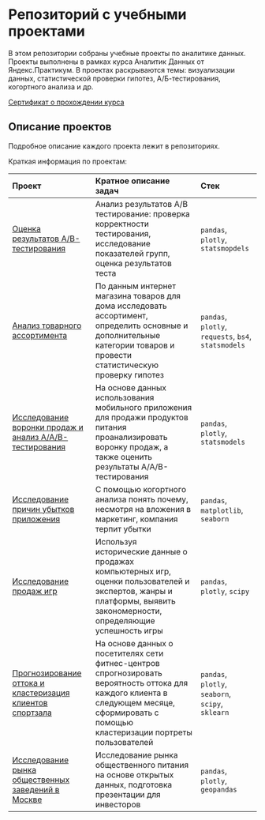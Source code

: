 # Репозиторий с учебными проектами
В этом репозитории собраны учебные проекты по аналитике данных. Проекты выполнены в рамках курса Аналитик Данных от Яндекс.Практикум. В проектах раскрываются темы: визуализации данных, статистической проверки гипотез, А/Б-тестирования, когортного анализа и др.

[Сертификат о прохождении курса](https://github.com/prakofiev/practicum_projects/blob/main/%D0%A1%D0%B5%D1%80%D1%82%D0%B8%D1%84%D0%B8%D0%BA%D0%B0%D1%82%20%D0%BF%D0%BE%20%D0%90%D0%BD%D0%B0%D0%BB%D0%B8%D1%82%D0%B8%D0%BA%D0%B5%20%D0%94%D0%B0%D0%BD%D0%BD%D1%8B%D1%85.pdf)

## Описание проектов

Подробное описание каждого проекта лежит в репозиториях.

Краткая информация по проектам:

| Проект | Кратное описание задач | Стек |
| :-------------------- | :-------------------------------------------- |:---------------------------|
| [Оценка результатов A/B-тестирования](https://github.com/prakofiev/practicum_projects/tree/main/%D0%9E%D1%86%D0%B5%D0%BD%D0%BA%D0%B0%20%D1%80%D0%B5%D0%B7%D1%83%D0%BB%D1%8C%D1%82%D0%B0%D1%82%D0%BE%D0%B2%20A-B-%D1%82%D0%B5%D1%81%D1%82%D0%B8%D1%80%D0%BE%D0%B2%D0%B0%D0%BD%D0%B8%D1%8F) | Анализ результатов А/В тестирование: проверка корректности тестирования, исследование показателей групп, оценка результатов теста  | `pandas`, `plotly`, `statsmopdels` |
| [Анализ товарного ассортимента](https://github.com/prakofiev/practicum_projects/tree/main/%D0%90%D0%BD%D0%B0%D0%BB%D0%B8%D0%B7%20%D1%82%D0%BE%D0%B2%D0%B0%D1%80%D0%BD%D0%BE%D0%B3%D0%BE%20%D0%B0%D1%81%D1%81%D0%BE%D1%80%D1%82%D0%B8%D0%BC%D0%B5%D0%BD%D1%82%D0%B0) | По данным интернет магазина товаров для дома исследовать ассортимент, определить основные и дополнительные категории товаров и провести статистическую проверку гипотез | `pandas`, `plotly`, `requests`, `bs4`, `statsmodels` |
| [Исследование воронки продаж и анализ A/A/B-тестирования](https://github.com/prakofiev/practicum_projects/tree/main/%D0%98%D1%81%D1%81%D0%BB%D0%B5%D0%B4%D0%BE%D0%B2%D0%B0%D0%BD%D0%B8%D0%B5%20%D0%B2%D0%BE%D1%80%D0%BE%D0%BD%D0%BA%D0%B8%20%D0%BF%D1%80%D0%BE%D0%B4%D0%B0%D0%B6%20%D0%B8%20%D0%B0%D0%BD%D0%B0%D0%BB%D0%B8%D0%B7%20A-A-B-%D1%82%D0%B5%D1%81%D1%82%D0%B8%D1%80%D0%BE%D0%B2%D0%B0%D0%BD%D0%B8%D1%8F) | На основе данных использования мобильного приложения для продажи продуктов питания проанализировать воронку продаж, а также оценить результаты A/A/B-тестирования | `pandas`, `plotly`, `statsmodels` |
| [Исследование причин убытков приложения](https://github.com/prakofiev/practicum_projects/tree/main/%D0%98%D1%81%D1%81%D0%BB%D0%B5%D0%B4%D0%BE%D0%B2%D0%B0%D0%BD%D0%B8%D0%B5%20%D0%BF%D1%80%D0%B8%D1%87%D0%B8%D0%BD%20%D1%83%D0%B1%D1%8B%D1%82%D0%BA%D0%BE%D0%B2%20%D0%BA%D0%BE%D0%BC%D0%BF%D0%B0%D0%BD%D0%B8%D0%B8%20) | С помощью когортного анализа понять почему, несмотря на вложения в маркетинг, компания терпит убытки | `pandas`, `matplotlib`, `seaborn` |
| [Исследование продаж игр](https://github.com/prakofiev/practicum_projects/tree/main/%D0%98%D1%81%D1%81%D0%BB%D0%B5%D0%B4%D0%BE%D0%B2%D0%B0%D0%BD%D0%B8%D0%B5%20%D0%BF%D1%80%D0%BE%D0%B4%D0%B0%D0%B6%20%D0%B8%D0%B3%D1%80) | Используя исторические данные о продажах компьютерных игр, оценки пользователей и экспертов, жанры и платформы, выявить закономерности, определяющие успешность игры  | `pandas`, `plotly`, `scipy` |
| [Прогнозирование оттока и кластеризация клиентов спортзала](https://github.com/prakofiev/practicum_projects/tree/main/%D0%9F%D1%80%D0%BE%D0%B3%D0%BD%D0%BE%D0%B7%D0%B8%D1%80%D0%BE%D0%B2%D0%B0%D0%BD%D0%B8%D0%B5%20%D0%BE%D1%82%D1%82%D0%BE%D0%BA%D0%B0%20%D0%B8%20%D0%BA%D0%BB%D0%B0%D1%81%D1%82%D0%B5%D1%80%D0%B8%D0%B7%D0%B0%D1%86%D0%B8%D1%8F%20%D0%BA%D0%BB%D0%B8%D0%B5%D0%BD%D1%82%D0%BE%D0%B2%20%D1%81%D0%BF%D0%BE%D1%80%D1%82%D0%B7%D0%B0%D0%BB%D0%B0) | На основе данных о посетителях сети фитнес-центров спрогнозировать вероятность оттока для каждого клиента в следующем месяце, сформировать с помощью кластеризации портреты пользователей | `pandas`, `plotly`, `seaborn`, `scipy`, `sklearn` |
| [Исследование рынка общественных заведений в Москве](https://github.com/prakofiev/practicum_projects/tree/main/%D0%98%D1%81%D1%81%D0%BB%D0%B5%D0%B4%D0%BE%D0%B2%D0%B0%D0%BD%D0%B8%D0%B5%20%D1%80%D1%8B%D0%BD%D0%BA%D0%B0%20%D0%B7%D0%B0%D0%B2%D0%B5%D0%B4%D0%B5%D0%BD%D0%B8%D0%B9%20%D0%BE%D0%B1%D1%89%D0%B5%D1%81%D1%82%D0%B2%D0%B5%D0%BD%D0%BD%D0%BE%D0%B3%D0%BE%20%D0%BF%D0%B8%D1%82%D0%B0%D0%BD%D0%B8%D1%8F%20%D0%B2%20%D0%9C%D0%BE%D1%81%D0%BA%D0%B2%D0%B5) | Исследование рынка общественного питания на основе открытых данных, подготовка презентации для инвесторов | `pandas`, `plotly`, `geopandas` |








